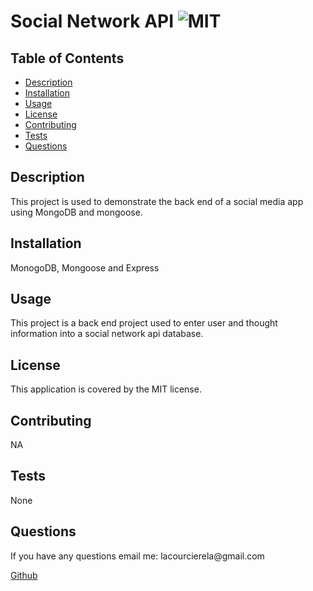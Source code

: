 # Social Network API ![MIT](https://img.shields.io/badge/LICENSE-MIT-blueviolet)

## Table of Contents
- [Description](#description)
- [Installation](#installation)
- [Usage](#usage)
- [License](#license)
- [Contributing](#contributing)
- [Tests](#tests)
- [Questions](#questions)


## Description
This project is used to demonstrate the back end of a social media app using MongoDB and mongoose.

## Installation
MonogoDB, Mongoose and Express


## Usage 
This project is a back end project used to enter user and thought information into a social network api database. 

## License
 This application is covered by the MIT license.

## Contributing
NA

## Tests 
None

## Questions
 <p>If you have any questions email me: lacourcierela@gmail.com</p>
 <a href="https://www.github.com/llacourciere/" target="_blank">Github</a>